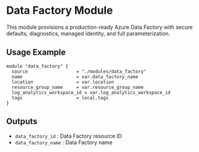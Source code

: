 # Data Factory Module

This module provisions a production-ready Azure Data Factory with secure defaults, diagnostics, managed identity, and full parameterization.

## Usage Example
```hcl
module "data_factory" {
  source                  = "./modules/data_factory"
  name                    = var.data_factory_name
  location                = var.location
  resource_group_name     = var.resource_group_name
  log_analytics_workspace_id = var.log_analytics_workspace_id
  tags                    = local.tags
}
```

## Outputs
- `data_factory_id`   : Data Factory resource ID
- `data_factory_name` : Data Factory name
